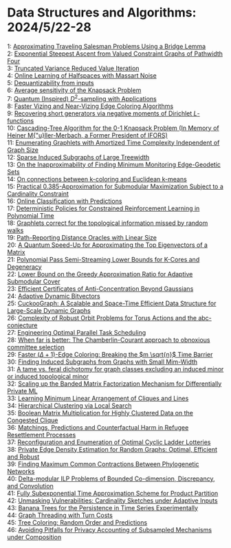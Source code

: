 # Data Structures and Algorithms: 2024/5/22-28  
1: [Approximating Traveling Salesman Problems Using a Bridge Lemma](https://doi.org/10.48550/arXiv.2405.12876)  
2: [Exponential Steepest Ascent from Valued Constraint Graphs of Pathwidth  Four](https://doi.org/10.48550/arXiv.2405.12906)  
3: [Truncated Variance Reduced Value Iteration](https://doi.org/10.48550/arXiv.2405.12952)  
4: [Online Learning of Halfspaces with Massart Noise](https://doi.org/10.48550/arXiv.2405.12958)  
5: [Dequantizability from inputs](https://doi.org/10.48550/arXiv.2405.13273)  
6: [Average sensitivity of the Knapsack Problem](https://doi.org/10.48550/arXiv.2405.13343)  
7: [Quantum (Inspired) $D^2$-sampling with Applications](https://doi.org/10.48550/arXiv.2405.13351)  
8: [Faster Vizing and Near-Vizing Edge Coloring Algorithms](https://doi.org/10.48550/arXiv.2405.13371)  
9: [Recovering short generators via negative moments of Dirichlet  $L$-functions](https://doi.org/10.48550/arXiv.2405.13420)  
10: [Cascading-Tree Algorithm for the 0-1 Knapsack Problem (In Memory of  Heiner M{\"u}ller-Merbach, a Former President of IFORS)](https://doi.org/10.48550/arXiv.2405.13450)  
11: [Enumerating Graphlets with Amortized Time Complexity Independent of  Graph Size](https://doi.org/10.48550/arXiv.2405.13613)  
12: [Sparse Induced Subgraphs of Large Treewidth](https://doi.org/10.48550/arXiv.2405.13797)  
13: [On the Inapproximability of Finding Minimum Monitoring Edge-Geodetic  Sets](https://doi.org/10.48550/arXiv.2405.13875)  
14: [On connections between k-coloring and Euclidean k-means](https://doi.org/10.48550/arXiv.2405.13877)  
15: [Practical $0.385$-Approximation for Submodular Maximization Subject to a  Cardinality Constraint](https://doi.org/10.48550/arXiv.2405.13994)  
16: [Online Classification with Predictions](https://doi.org/10.48550/arXiv.2405.14066)  
17: [Deterministic Policies for Constrained Reinforcement Learning in  Polynomial Time](https://doi.org/10.48550/arXiv.2405.14183)  
18: [Graphlets correct for the topological information missed by random walks](https://doi.org/10.48550/arXiv.2405.14194)  
19: [Path-Reporting Distance Oracles with Linear Size](https://doi.org/10.48550/arXiv.2405.14254)  
20: [A Quantum Speed-Up for Approximating the Top Eigenvectors of a Matrix](https://doi.org/10.48550/arXiv.2405.14765)  
21: [Polynomial Pass Semi-Streaming Lower Bounds for K-Cores and Degeneracy](https://doi.org/10.48550/arXiv.2405.14835)  
22: [Lower Bound on the Greedy Approximation Ratio for Adaptive Submodular  Cover](https://doi.org/10.48550/arXiv.2405.14995)  
23: [Efficient Certificates of Anti-Concentration Beyond Gaussians](https://doi.org/10.48550/arXiv.2405.15084)  
24: [Adaptive Dynamic Bitvectors](https://doi.org/10.48550/arXiv.2405.15088)  
25: [CuckooGraph: A Scalable and Space-Time Efficient Data Structure for  Large-Scale Dynamic Graphs](https://doi.org/10.48550/arXiv.2405.15193)  
26: [Complexity of Robust Orbit Problems for Torus Actions and the  abc-conjecture](https://doi.org/10.48550/arXiv.2405.15368)  
27: [Engineering Optimal Parallel Task Scheduling](https://doi.org/10.48550/arXiv.2405.15371)  
28: [When far is better: The Chamberlin-Courant approach to obnoxious  committee selection](https://doi.org/10.48550/arXiv.2405.15372)  
29: [Faster $(\Delta + 1)$-Edge Coloring: Breaking the $m \sqrt{n}$ Time  Barrier](https://doi.org/10.48550/arXiv.2405.15449)  
30: [Finding Induced Subgraphs from Graphs with Small Mim-Width](https://doi.org/10.48550/arXiv.2405.15492)  
31: [A tame vs. feral dichotomy for graph classes excluding an induced minor  or induced topological minor](https://doi.org/10.48550/arXiv.2405.15543)  
32: [Scaling up the Banded Matrix Factorization Mechanism for Differentially  Private ML](https://doi.org/10.48550/arXiv.2405.15913)  
33: [Learning Minimum Linear Arrangement of Cliques and Lines](https://doi.org/10.48550/arXiv.2405.15963)  
34: [Hierarchical Clustering via Local Search](https://doi.org/10.48550/arXiv.2405.15983)  
35: [Boolean Matrix Multiplication for Highly Clustered Data on the Congested  Clique](https://doi.org/10.48550/arXiv.2405.16103)  
36: [Matchings, Predictions and Counterfactual Harm in Refugee Resettlement  Processes](https://doi.org/10.48550/arXiv.2407.13052)  
37: [Reconfiguration and Enumeration of Optimal Cyclic Ladder Lotteries](https://doi.org/10.48550/arXiv.2405.16408)  
38: [Private Edge Density Estimation for Random Graphs: Optimal, Efficient  and Robust](https://doi.org/10.48550/arXiv.2405.16663)  
39: [Finding Maximum Common Contractions Between Phylogenetic Networks](https://doi.org/10.48550/arXiv.2405.16713)  
40: [Delta-modular ILP Problems of Bounded Co-dimension, Discrepancy, and  Convolution](https://doi.org/10.48550/arXiv.2405.17001)  
41: [Fully Subexponential Time Approximation Scheme for Product Partition](https://doi.org/10.48550/arXiv.2405.17692)  
42: [Unmasking Vulnerabilities: Cardinality Sketches under Adaptive Inputs](https://doi.org/10.48550/arXiv.2405.17780)  
43: [Banana Trees for the Persistence in Time Series Experimentally](https://doi.org/10.48550/arXiv.2405.17920)  
44: [Graph Threading with Turn Costs](https://doi.org/10.48550/arXiv.2405.17953)  
45: [Tree Coloring: Random Order and Predictions](https://doi.org/10.48550/arXiv.2405.18151)  
46: [Avoiding Pitfalls for Privacy Accounting of Subsampled Mechanisms under  Composition](https://doi.org/10.48550/arXiv.2405.20769)  